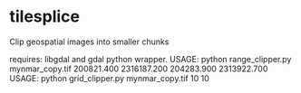 tilesplice
===========

Clip geospatial images into smaller chunks

requires: libgdal and gdal python wrapper.
USAGE: python range_clipper.py mynmar_copy.tif  200821.400 2316187.200 204283.900 2313922.700
USAGE: python grid_clipper.py mynmar_copy.tif 10 10
